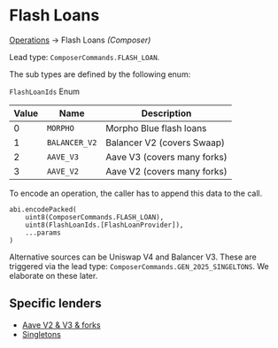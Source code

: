 # Flash Loans

[Operations](./operations.md) → Flash Loans _(Composer)_

Lead type: `ComposerCommands.FLASH_LOAN`.

The sub types are defined by the following enum:

`FlashLoanIds` Enum

| Value | Name          | Description                 |
| ----- | ------------- | --------------------------- |
| 0     | `MORPHO`      | Morpho Blue flash loans     |
| 1     | `BALANCER_V2` | Balancer V2 (covers Swaap)  |
| 2     | `AAVE_V3`     | Aave V3 (covers many forks) |
| 3     | `AAVE_V2`     | Aave V2 (covers many forks) |

To encode an operation, the caller has to append this data to the call.

```solidity
abi.encodePacked(
    uint8(ComposerCommands.FLASH_LOAN),
    uint8(FlashLoanIds.[FlashLoanProvider]),
    ...params
)
```

Alternative sources can be Uniswap V4 and Balancer V3. These are triggered via the lead type: `ComposerCommands.GEN_2025_SINGELTONS`. We elaborate on these later.

## Specific lenders

-   [Aave V2 & V3 & forks](./flash-loan/standardized-interface.md)
-   [Singletons](./flash-loan/singletons.md)

